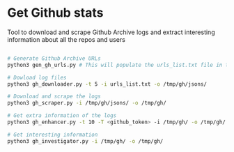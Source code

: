 # Get Github stats

Tool to download and scrape Github Archive logs and extract interesting information about all the repos and users


```bash

# Generate Github Archive URLs
python3 gen_gh_urls.py # This will populate the urls_list.txt file in the local directory

# Dowload log files
python3 gh_downloader.py -t 5 -i urls_list.txt -o /tmp/gh/jsons/

# Download and scrape the logs
python3 gh_scraper.py -i /tmp/gh/jsons/ -o /tmp/gh/

# Get extra information of the logs
python3 gh_enhancer.py -t 10 -T <github_token> -i /tmp/gh/ -o /tmp/gh/

# Get interesting information
python3 gh_investigator.py -i /tmp/gh/ -o /tmp/gh/
```
